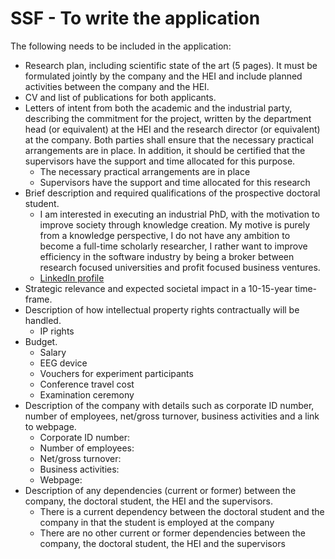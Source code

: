 # SSF - To write the application

The following needs to be included in the application:

* Research plan, including scientific state of the art (5 pages). It must be formulated jointly by the company and the HEI and include planned activities between the company and the HEI.
* CV and list of publications for both applicants.
* Letters of intent from both the academic and the industrial party, describing the commitment for the project, written by the department head (or equivalent) at the HEI and the research director (or equivalent) at the company. Both parties shall ensure that the necessary practical arrangements are in place. In addition, it should be certified that the supervisors have the support and time allocated for this purpose.
    * The necessary practical arrangements are in place
    * Supervisors have the support and time allocated for this research
* Brief description and required qualifications of the prospective doctoral student.
    * I am interested in executing an industrial PhD, with the motivation to improve society through knowledge creation. My motive is purely from a knowledge perspective, I do not have any ambition to become a full-time scholarly researcher, I rather want to improve efficiency in the software industry by being a broker between research focused universities and profit focused business ventures.
    * [LinkedIn profile](https://se.linkedin.com/in/karljohangrahn)
* Strategic relevance and expected societal impact in a 10-15-year time-frame.
* Description of how intellectual property rights contractually will be handled.
    * IP rights
* Budget.
    * Salary
    * EEG device
    * Vouchers for experiment participants
    * Conference travel cost
    * Examination ceremony
* Description of the company with details such as corporate ID number, number of employees, net/gross turnover, business activities and a link to webpage.
    * Corporate ID number:
    * Number of employees:
    * Net/gross turnover:
    * Business activities:
    * Webpage:
* Description of any dependencies (current or former) between the company, the doctoral student, the HEI and the supervisors.
    * There is a current dependency between the doctoral student and the company in that the student is employed at the company
    * There are no other current or former dependencies between the company, the doctoral student, the HEI and the supervisors
